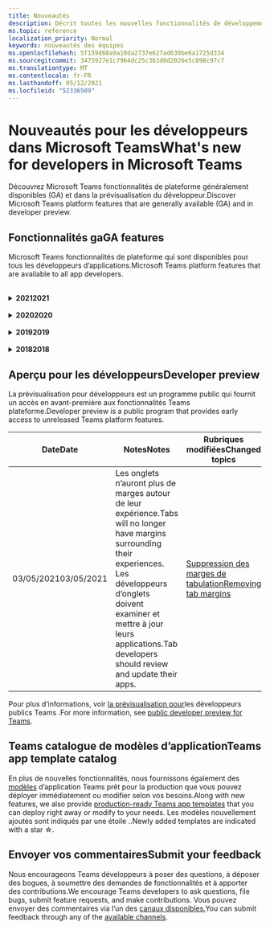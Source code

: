```yaml
---
title: Nouveautés
description: Décrit toutes les nouvelles fonctionnalités de développement dans Microsoft Teams
ms.topic: reference
localization_priority: Normal
keywords: nouveautés des équipes
ms.openlocfilehash: 5f159d68a9a10da2737e627ad630be6a1725d334
ms.sourcegitcommit: 3475927e1c7964dc25c363d0d2026e5c898c97c7
ms.translationtype: MT
ms.contentlocale: fr-FR
ms.lasthandoff: 05/12/2021
ms.locfileid: "52336509"
---
```

# <a name="whats-new-for-developers-in-microsoft-teams"></a><span data-ttu-id="aa05b-104">Nouveautés pour les développeurs dans Microsoft Teams</span><span class="sxs-lookup"><span data-stu-id="aa05b-104">What's new for developers in Microsoft Teams</span></span>

<span data-ttu-id="aa05b-105">Découvrez Microsoft Teams fonctionnalités de plateforme généralement disponibles (GA) et dans la prévisualisation du développeur.</span><span class="sxs-lookup"><span data-stu-id="aa05b-105">Discover Microsoft Teams platform features that are generally available (GA) and in developer preview.</span></span>

## <a name="ga-features"></a><span data-ttu-id="aa05b-106">Fonctionnalités ga</span><span class="sxs-lookup"><span data-stu-id="aa05b-106">GA features</span></span>

<span data-ttu-id="aa05b-107">Microsoft Teams fonctionnalités de plateforme qui sont disponibles pour tous les développeurs d’applications.</span><span class="sxs-lookup"><span data-stu-id="aa05b-107">Microsoft Teams platform features that are available to all app developers.</span></span>

<br>

<details>

<summary><span data-ttu-id="aa05b-108"><b>2021</b></span><span class="sxs-lookup"><span data-stu-id="aa05b-108"><b>2021</b></span></span></summary>

| <span data-ttu-id="aa05b-109">**Date**</span><span class="sxs-lookup"><span data-stu-id="aa05b-109">**Date**</span></span> | <span data-ttu-id="aa05b-110">**Notes**</span><span class="sxs-lookup"><span data-stu-id="aa05b-110">**Notes**</span></span> | <span data-ttu-id="aa05b-111">**Rubriques modifiées**</span><span class="sxs-lookup"><span data-stu-id="aa05b-111">**Changed topics**</span></span> |
| -------- | --------- | ------------------ |
|<span data-ttu-id="aa05b-112">05/10/2021</span><span class="sxs-lookup"><span data-stu-id="aa05b-112">05/10/2021</span></span>| <span data-ttu-id="aa05b-113">La version 1.10 du manifeste est publiée.</span><span class="sxs-lookup"><span data-stu-id="aa05b-113">Manifest v1.10 is released.</span></span>|[<span data-ttu-id="aa05b-114">Schéma du manifeste</span><span class="sxs-lookup"><span data-stu-id="aa05b-114">Manifest schema</span></span>](resources/schema/manifest-schema.md) |
|<span data-ttu-id="aa05b-115">05/10/2021</span><span class="sxs-lookup"><span data-stu-id="aa05b-115">05/10/2021</span></span>| <span data-ttu-id="aa05b-116">Fonctionnalité de personnalisation d’application.</span><span class="sxs-lookup"><span data-stu-id="aa05b-116">App customization feature.</span></span>| [<span data-ttu-id="aa05b-117">Conception de votre application Microsoft Teams web</span><span class="sxs-lookup"><span data-stu-id="aa05b-117">Designing your Microsoft Teams app</span></span>](~/concepts/design/design-teams-app-overview.md#app-customization) |
|<span data-ttu-id="aa05b-118">05/07/2021</span><span class="sxs-lookup"><span data-stu-id="aa05b-118">05/07/2021</span></span>| <span data-ttu-id="aa05b-119">Liens profonds pour les appels audio et vidéo dans la conversation.</span><span class="sxs-lookup"><span data-stu-id="aa05b-119">Deep links for audio and video calls in chat.</span></span> |[<span data-ttu-id="aa05b-120">Liens profonds</span><span class="sxs-lookup"><span data-stu-id="aa05b-120">Deep links</span></span>](concepts/build-and-test/deep-links.md#deep-linking-to-an-audio-or-audio-video-call) |
|<span data-ttu-id="aa05b-121">04/30/2021</span><span class="sxs-lookup"><span data-stu-id="aa05b-121">04/30/2021</span></span>|<span data-ttu-id="aa05b-122">De nouveaux conseils sur la publication d’applications dans Teams store.</span><span class="sxs-lookup"><span data-stu-id="aa05b-122">New guidance on how to publish apps to the Teams store.</span></span>|<span data-ttu-id="aa05b-123">[Publier votre application dans le Teams, Teams](concepts/deploy-and-publish/appsource/publish.md) [de validation du Store](concepts/deploy-and-publish/appsource/prepare/teams-store-validation-guidelines.md)</span><span class="sxs-lookup"><span data-stu-id="aa05b-123">[Publish your app to the Teams store](concepts/deploy-and-publish/appsource/publish.md), [Teams store validation guidelines](concepts/deploy-and-publish/appsource/prepare/teams-store-validation-guidelines.md)</span></span> |
|<span data-ttu-id="aa05b-124">04/29/2021</span><span class="sxs-lookup"><span data-stu-id="aa05b-124">04/29/2021</span></span> | <span data-ttu-id="aa05b-125">Nouveauté : actions universelles pour les cartes adaptatives.</span><span class="sxs-lookup"><span data-stu-id="aa05b-125">New: Universal Actions for Adaptive Cards.</span></span> | [<span data-ttu-id="aa05b-126">Actions universelles pour les cartes adaptatives</span><span class="sxs-lookup"><span data-stu-id="aa05b-126">Universal Actions for Adaptive Cards</span></span>](task-modules-and-cards/cards/universal-actions-for-adaptive-cards/overview.md) |
|<span data-ttu-id="aa05b-127">03/18/2021</span><span class="sxs-lookup"><span data-stu-id="aa05b-127">03/18/2021</span></span>|<span data-ttu-id="aa05b-128">Remarque : mettez à jour la version 4.10 ou supérieure du SDK Bot Framework, car nous avons commencé avec le processus de dérision pour `TeamsInfo.getMembers` et `TeamsInfo.GetMembersAsync` .</span><span class="sxs-lookup"><span data-stu-id="aa05b-128">Notice: Update to version 4.10 or above of the Bot Framework SDK, as we've started with the deprecation process for `TeamsInfo.getMembers` and `TeamsInfo.GetMembersAsync`.</span></span> | [<span data-ttu-id="aa05b-129">Modifications de l’API du bot pour les membres de l’équipe/de la conversation</span><span class="sxs-lookup"><span data-stu-id="aa05b-129">Bot API Changes for Team/Chat Members</span></span>](resources/team-chat-member-api-changes.md) |
|<span data-ttu-id="aa05b-130">03/05/2021</span><span class="sxs-lookup"><span data-stu-id="aa05b-130">03/05/2021</span></span>|<span data-ttu-id="aa05b-131">Remarque : les onglets n’auront plus de marges autour de leur expérience.</span><span class="sxs-lookup"><span data-stu-id="aa05b-131">Notice: Tabs will no longer have margins surrounding their experiences.</span></span> <span data-ttu-id="aa05b-132">Les développeurs d’onglets doivent examiner et mettre à jour leurs applications.</span><span class="sxs-lookup"><span data-stu-id="aa05b-132">Tab developers should review and update their apps.</span></span> | [<span data-ttu-id="aa05b-133">Suppression des marges de tabulation</span><span class="sxs-lookup"><span data-stu-id="aa05b-133">Removing tab margins</span></span>](resources/removing-tab-margins.md) |
|<span data-ttu-id="aa05b-134">03/05/2021</span><span class="sxs-lookup"><span data-stu-id="aa05b-134">03/05/2021</span></span>|<span data-ttu-id="aa05b-135">L’étendue d’installation par défaut et la fonctionnalité de groupe sont en prévisualisation pour les développeurs.</span><span class="sxs-lookup"><span data-stu-id="aa05b-135">Default install scope and group capability is in developer preview.</span></span>| [<span data-ttu-id="aa05b-136">Étendue d’installation et fonctionnalité de groupe par défaut</span><span class="sxs-lookup"><span data-stu-id="aa05b-136">Default install scope and group capability</span></span>](concepts/deploy-and-publish/add-default-install-scope.md) |
|<span data-ttu-id="aa05b-137">03/05/2021</span><span class="sxs-lookup"><span data-stu-id="aa05b-137">03/05/2021</span></span>|<span data-ttu-id="aa05b-138">Réordesser les onglets des applications personnelles</span><span class="sxs-lookup"><span data-stu-id="aa05b-138">Reorder personal app tabs</span></span>|[<span data-ttu-id="aa05b-139">Réordesser l’onglet de conversation dans les applications personnelles</span><span class="sxs-lookup"><span data-stu-id="aa05b-139">Reorder the chat tab in personal apps</span></span>](tabs/how-to/create-tab-pages/content-page.md#reorder-static-personal-tabs)|
|<span data-ttu-id="aa05b-140">03/04/2021</span><span class="sxs-lookup"><span data-stu-id="aa05b-140">03/04/2021</span></span>|<span data-ttu-id="aa05b-141">Masquage d’informations dans les cartes adaptatives.</span><span class="sxs-lookup"><span data-stu-id="aa05b-141">Information masking in Adaptive cards.</span></span>| [<span data-ttu-id="aa05b-142">Masquage d’informations dans les cartes adaptatives</span><span class="sxs-lookup"><span data-stu-id="aa05b-142">Information masking in Adaptive cards</span></span>](task-modules-and-cards/cards/cards-format.md#information-masking-in-adaptive-cards) |
|<span data-ttu-id="aa05b-143">02/19/2021</span><span class="sxs-lookup"><span data-stu-id="aa05b-143">02/19/2021</span></span>|<span data-ttu-id="aa05b-144">Ajout de fonctionnalités d’emplacement.</span><span class="sxs-lookup"><span data-stu-id="aa05b-144">Added location capabilities.</span></span> <br/> <span data-ttu-id="aa05b-145">Les informations sur les fonctionnalités d’emplacement sont ajoutées dans la vue d’ensemble des fonctionnalités d’appareil, les autorisations natives des appareils, l’intégration des fonctionnalités multimédias et des fichiers de fonctionnalités de scanneur de QR ou de code-barres.</span><span class="sxs-lookup"><span data-stu-id="aa05b-145">Location capabilities information is added in the device capabilities overview, native device permissions, integrate media capabilities and QR or barcode scanner capability files.</span></span>|<span data-ttu-id="aa05b-146">[Vue](concepts/device-capabilities/device-capabilities-overview.md)d’ensemble, demander des autorisations d’appareil, intégrer des [fonctionnalités multimédias,](concepts/device-capabilities/mobile-camera-image-permissions.md)intégrer des fonctionnalités de QR ou de scanneur de [code-barres,](concepts/device-capabilities/qr-barcode-scanner-capability.md)intégrer des [fonctionnalités](concepts/device-capabilities/native-device-permissions.md) [d’emplacement](concepts/device-capabilities/location-capability.md)</span><span class="sxs-lookup"><span data-stu-id="aa05b-146">[Overview](concepts/device-capabilities/device-capabilities-overview.md), [Request device permissions](concepts/device-capabilities/native-device-permissions.md), [Integrate media capabilities](concepts/device-capabilities/mobile-camera-image-permissions.md), [Integrate QR or barcode scanner capability](concepts/device-capabilities/qr-barcode-scanner-capability.md), [Integrate location capabilities](concepts/device-capabilities/location-capability.md)</span></span> |
|<span data-ttu-id="aa05b-147">02/18/2021</span><span class="sxs-lookup"><span data-stu-id="aa05b-147">02/18/2021</span></span>|<span data-ttu-id="aa05b-148">Ajout de la fonctionnalité de QR ou de scanneur de code-barres.</span><span class="sxs-lookup"><span data-stu-id="aa05b-148">Added QR or barcode scanner capability.</span></span> <br/> <span data-ttu-id="aa05b-149">Les informations de QR ou de scanneur de code-barres sont ajoutées dans la vue d’ensemble des fonctionnalités de l’appareil, les autorisations natives de l’appareil et l’intégration des fichiers de fonctionnalités multimédias.</span><span class="sxs-lookup"><span data-stu-id="aa05b-149">QR or barcode scanner  capability information is added in the device capabilities overview, native device permissions and integrate media capabilities files.</span></span>|<span data-ttu-id="aa05b-150">[Vue d’ensemble,](concepts/device-capabilities/device-capabilities-overview.md) [demander des autorisations d’appareil,](concepts/device-capabilities/native-device-permissions.md) [intégrer des fonctionnalités multimédias,](concepts/device-capabilities/mobile-camera-image-permissions.md)intégrer la QR ou la fonctionnalité de scanneur de [code-barres](concepts/device-capabilities/qr-barcode-scanner-capability.md)</span><span class="sxs-lookup"><span data-stu-id="aa05b-150">[Overview](concepts/device-capabilities/device-capabilities-overview.md), [Request device permissions](concepts/device-capabilities/native-device-permissions.md), [Integrate media capabilities](concepts/device-capabilities/mobile-camera-image-permissions.md), [Integrate QR or barcode scanner capability](concepts/device-capabilities/qr-barcode-scanner-capability.md)</span></span> |
|<span data-ttu-id="aa05b-151">02/09/2021</span><span class="sxs-lookup"><span data-stu-id="aa05b-151">02/09/2021</span></span>|<span data-ttu-id="aa05b-152">Ajout de la vue d’ensemble des fonctionnalités de l’appareil.</span><span class="sxs-lookup"><span data-stu-id="aa05b-152">Added device capabilities overview.</span></span> <br/> <span data-ttu-id="aa05b-153">Les informations sur les fonctionnalités du microphone sont ajoutées dans les autorisations natives de l’appareil et intègrent des fichiers de fonctionnalités multimédias.</span><span class="sxs-lookup"><span data-stu-id="aa05b-153">Microphone capability information is added in the native device permissions and integrate media capabilities files.</span></span>|<span data-ttu-id="aa05b-154">[Vue d’ensemble,](concepts/device-capabilities/device-capabilities-overview.md) [demander des autorisations d’appareil,](concepts/device-capabilities/native-device-permissions.md) [intégrer des fonctionnalités multimédias](concepts/device-capabilities/mobile-camera-image-permissions.md)</span><span class="sxs-lookup"><span data-stu-id="aa05b-154">[Overview](concepts/device-capabilities/device-capabilities-overview.md), [Request device permissions](concepts/device-capabilities/native-device-permissions.md), [Integrate media capabilities](concepts/device-capabilities/mobile-camera-image-permissions.md)</span></span>|

<br>

</details>

<br>

<details>
  
<summary><span data-ttu-id="aa05b-155"><b>2020</b></span><span class="sxs-lookup"><span data-stu-id="aa05b-155"><b>2020</b></span></span></summary>

| <span data-ttu-id="aa05b-156">**Date**</span><span class="sxs-lookup"><span data-stu-id="aa05b-156">**Date**</span></span> | <span data-ttu-id="aa05b-157">**Notes**</span><span class="sxs-lookup"><span data-stu-id="aa05b-157">**Notes**</span></span> | <span data-ttu-id="aa05b-158">**Rubriques modifiées**</span><span class="sxs-lookup"><span data-stu-id="aa05b-158">**Changed topics**</span></span> |
| -------- | --------- | ------------------ |
|<span data-ttu-id="aa05b-159">11/30/2020</span><span class="sxs-lookup"><span data-stu-id="aa05b-159">11/30/2020</span></span>|<span data-ttu-id="aa05b-160">Intégration de la plateforme d’identité Teams Shared Computer Toolkit et Visual Studio Code pour les onglets</span><span class="sxs-lookup"><span data-stu-id="aa05b-160">Identity platform integration with Teams Toolkit and Visual Studio Code for tabs</span></span>|[<span data-ttu-id="aa05b-161">Authentification unique avec authentification Teams Shared Computer Toolkit et Visual Studio Code pour les onglets</span><span class="sxs-lookup"><span data-stu-id="aa05b-161">Single sign-on authentication with Teams Toolkit and Visual Studio Code for tabs</span></span>](toolkit/visual-studio-code-tab-sso.md)|
|<span data-ttu-id="aa05b-162">11/16/2020</span><span class="sxs-lookup"><span data-stu-id="aa05b-162">11/16/2020</span></span>|<span data-ttu-id="aa05b-163">Teams manifeste d’application mis à jour vers la version 1.8</span><span class="sxs-lookup"><span data-stu-id="aa05b-163">Teams app manifest updated to version 1.8</span></span>|[<span data-ttu-id="aa05b-164">Référence : schéma de manifeste pour Microsoft Teams</span><span class="sxs-lookup"><span data-stu-id="aa05b-164">Reference: Manifest schema for Microsoft Teams</span></span>](resources/schema/manifest-schema.md)|
|<span data-ttu-id="aa05b-165">11/10/2020</span><span class="sxs-lookup"><span data-stu-id="aa05b-165">11/10/2020</span></span>|<span data-ttu-id="aa05b-166">Teams recommandations en matière de conception de bot</span><span class="sxs-lookup"><span data-stu-id="aa05b-166">Teams bot design guidelines</span></span>|[<span data-ttu-id="aa05b-167">Recommandations en matière de conception de bot</span><span class="sxs-lookup"><span data-stu-id="aa05b-167">Bot design guidelines</span></span>](bots/design/bots.md)|
|<span data-ttu-id="aa05b-168">09/30/2020</span><span class="sxs-lookup"><span data-stu-id="aa05b-168">09/30/2020</span></span>|<span data-ttu-id="aa05b-169">L’envoi et la réception de fichiers à des bots sur des appareils mobiles sont désormais pris en charge.</span><span class="sxs-lookup"><span data-stu-id="aa05b-169">Sending and receiving files to bots on mobile devices is now supported.</span></span>|[<span data-ttu-id="aa05b-170">Envoyer et recevoir des fichiers via votre bot</span><span class="sxs-lookup"><span data-stu-id="aa05b-170">Send and receive files through your bot</span></span>](resources/bot-v3/bots-files.md)|
|<span data-ttu-id="aa05b-171">09/22/2020</span><span class="sxs-lookup"><span data-stu-id="aa05b-171">09/22/2020</span></span>|<span data-ttu-id="aa05b-172">Nouvelles informations sur la mise en place Teams développement.</span><span class="sxs-lookup"><span data-stu-id="aa05b-172">New information for getting started with Teams development.</span></span>|[<span data-ttu-id="aa05b-173">Créer votre première vue d’Teams application</span><span class="sxs-lookup"><span data-stu-id="aa05b-173">Build your first Teams app overview</span></span>](build-your-first-app/build-first-app-overview.md)|
|<span data-ttu-id="aa05b-174">09/18/2020</span><span class="sxs-lookup"><span data-stu-id="aa05b-174">09/18/2020</span></span>|<span data-ttu-id="aa05b-175">Prise en charge des applications Teams réunion (version préliminaire).</span><span class="sxs-lookup"><span data-stu-id="aa05b-175">Support for in-meeting Teams apps (Release Preview).</span></span>|<span data-ttu-id="aa05b-176">[Créer des applications pour Teams réunions et](apps-in-teams-meetings/create-apps-for-teams-meetings.md) des applications dans Teams [réunions](apps-in-teams-meetings/teams-apps-in-meetings.md)</span><span class="sxs-lookup"><span data-stu-id="aa05b-176">[Create apps for Teams meetings](apps-in-teams-meetings/create-apps-for-teams-meetings.md) and [Apps in Teams meetings](apps-in-teams-meetings/teams-apps-in-meetings.md)</span></span>|
|<span data-ttu-id="aa05b-177">08/19/2020</span><span class="sxs-lookup"><span data-stu-id="aa05b-177">08/19/2020</span></span>|<span data-ttu-id="aa05b-178">Importez Teams messages avec Microsoft Graph.</span><span class="sxs-lookup"><span data-stu-id="aa05b-178">Import Teams messages with Microsoft Graph.</span></span>|[<span data-ttu-id="aa05b-179">Importer des messages de plateforme tierces pour les équipes à l’aide de Microsoft Graph</span><span class="sxs-lookup"><span data-stu-id="aa05b-179">Import third-party platform messages to Teams using Microsoft Graph</span></span>](graph-api/import-messages/import-external-messages-to-teams.md)
| <span data-ttu-id="aa05b-180">08/12/2020</span><span class="sxs-lookup"><span data-stu-id="aa05b-180">08/12/2020</span></span> |<span data-ttu-id="aa05b-181">Prise en charge des cartes adaptatives dans le webhook entrant déplacé vers ga.</span><span class="sxs-lookup"><span data-stu-id="aa05b-181">Adaptive Cards support in incoming webhook moved to GA.</span></span>|[<span data-ttu-id="aa05b-182">Envoyer des cartes adaptatives à l'aide d'un webhook entrant</span><span class="sxs-lookup"><span data-stu-id="aa05b-182">Send adaptive cards using an incoming webhook</span></span>](~/webhooks-and-connectors/how-to/connectors-using.md#send-adaptive-cards-using-an-incoming-webhook) |
|<span data-ttu-id="aa05b-183">08/10/2020</span><span class="sxs-lookup"><span data-stu-id="aa05b-183">08/10/2020</span></span>|<span data-ttu-id="aa05b-184">Commencer à créer Teams applications avec le Visual Studio Shared Computer Toolkit.</span><span class="sxs-lookup"><span data-stu-id="aa05b-184">Get started building Teams apps with the Visual Studio Toolkit.</span></span>|[<span data-ttu-id="aa05b-185">Créer des applications avec les Microsoft Teams Shared Computer Toolkit et Visual Studio Code</span><span class="sxs-lookup"><span data-stu-id="aa05b-185">Build apps with the Microsoft Teams Toolkit and Visual Studio Code</span></span>](toolkit/visual-studio-overview.md) |
|<span data-ttu-id="aa05b-186">08/06/2020</span><span class="sxs-lookup"><span data-stu-id="aa05b-186">08/06/2020</span></span>|<span data-ttu-id="aa05b-187">Prise en charge de l’authentification sso tabs.</span><span class="sxs-lookup"><span data-stu-id="aa05b-187">Support for Tabs SSO authentication.</span></span>|[<span data-ttu-id="aa05b-188">Développer un onglet DSO Microsoft Teams SSO</span><span class="sxs-lookup"><span data-stu-id="aa05b-188">Develop an SSO Microsoft Teams Tab</span></span>](tabs/how-to/authentication/auth-aad-sso.md#develop-an-sso-microsoft-teams-tab) |
|<span data-ttu-id="aa05b-189">07/27/2020</span><span class="sxs-lookup"><span data-stu-id="aa05b-189">07/27/2020</span></span> | <span data-ttu-id="aa05b-190">Graph des bots et des messages proactifs (prévisualisation publique).</span><span class="sxs-lookup"><span data-stu-id="aa05b-190">Graph proactive bots and messages (Public Preview).</span></span>|[<span data-ttu-id="aa05b-191">Activer l’installation proactive d’un bot et la messagerie proactive dans Teams avec Microsoft Graph</span><span class="sxs-lookup"><span data-stu-id="aa05b-191">Enable proactive bot installation and proactive messaging in Teams with Microsoft Graph</span></span>](graph-api/proactive-bots-and-messages/graph-proactive-bots-and-messages.md)|
| <span data-ttu-id="aa05b-192">07/22/2020</span><span class="sxs-lookup"><span data-stu-id="aa05b-192">07/22/2020</span></span> |<span data-ttu-id="aa05b-193">Mises à jour des fonctionnalités des appareils mobiles.</span><span class="sxs-lookup"><span data-stu-id="aa05b-193">Mobile device capability updates.</span></span>|[<span data-ttu-id="aa05b-194">Demander des autorisations d’appareil pour Microsoft Teams onglet</span><span class="sxs-lookup"><span data-stu-id="aa05b-194">Request device permissions for your Microsoft Teams tab</span></span>](concepts/device-capabilities/native-device-permissions.md) |
|<span data-ttu-id="aa05b-195">07/20/2020</span><span class="sxs-lookup"><span data-stu-id="aa05b-195">07/20/2020</span></span>|<span data-ttu-id="aa05b-196">Teams Outil de validation d’application pour les soumissions AppSource.</span><span class="sxs-lookup"><span data-stu-id="aa05b-196">Teams App Validation Tool for AppSource submissions.</span></span>|[<span data-ttu-id="aa05b-197">Teams Outil de validation d’application</span><span class="sxs-lookup"><span data-stu-id="aa05b-197">Teams App Validation Tool</span></span>](concepts/deploy-and-publish/appsource/prepare/submission-checklist.md)
|<span data-ttu-id="aa05b-198">07/15/2020</span><span class="sxs-lookup"><span data-stu-id="aa05b-198">07/15/2020</span></span>|<span data-ttu-id="aa05b-199">Créez un assistant virtuel pour Teams.</span><span class="sxs-lookup"><span data-stu-id="aa05b-199">Create a virtual assistant for Teams.</span></span>|[<span data-ttu-id="aa05b-200">Assistant virtuel pour Microsoft Teams</span><span class="sxs-lookup"><span data-stu-id="aa05b-200">Virtual Assistant for Microsoft Teams</span></span>](samples/virtual-assistant.md)|
|<span data-ttu-id="aa05b-201">07/14/2020</span><span class="sxs-lookup"><span data-stu-id="aa05b-201">07/14/2020</span></span>|<span data-ttu-id="aa05b-202">Surfacing a native loading indicator documentation.</span><span class="sxs-lookup"><span data-stu-id="aa05b-202">Surfacing a native loading indicator documentation.</span></span>|[<span data-ttu-id="aa05b-203">Affichage d’un indicateur de chargement natif</span><span class="sxs-lookup"><span data-stu-id="aa05b-203">Showing a native loading indicator</span></span>](tabs/how-to/create-tab-pages/content-page.md#show-a-native-loading-indicator)
|<span data-ttu-id="aa05b-204">07/01/2020</span><span class="sxs-lookup"><span data-stu-id="aa05b-204">07/01/2020</span></span>|<span data-ttu-id="aa05b-205">Commencer à créer Teams applications avec le Visual Studio Code Shared Computer Toolkit.</span><span class="sxs-lookup"><span data-stu-id="aa05b-205">Get started building Teams apps with the Visual Studio Code Toolkit.</span></span>|[<span data-ttu-id="aa05b-206">Créer des applications avec les Microsoft Teams Shared Computer Toolkit et Visual Studio Code</span><span class="sxs-lookup"><span data-stu-id="aa05b-206">Build apps with the Microsoft Teams Toolkit and Visual Studio Code</span></span>](toolkit/visual-studio-code-overview.md) |
|<span data-ttu-id="aa05b-207">07/01/2020</span><span class="sxs-lookup"><span data-stu-id="aa05b-207">07/01/2020</span></span>|<span data-ttu-id="aa05b-208">Sign-on unique for tabs GA for Teams web and desktop clients.</span><span class="sxs-lookup"><span data-stu-id="aa05b-208">Single sign-on for tabs GA for Teams web and desktop clients.</span></span>|[<span data-ttu-id="aa05b-209">Single Sign-On (SSO)</span><span class="sxs-lookup"><span data-stu-id="aa05b-209">Single Sign-On (SSO)</span></span>](tabs/how-to/authentication/auth-aad-sso.md)|
|<span data-ttu-id="aa05b-210">06/05/2020</span><span class="sxs-lookup"><span data-stu-id="aa05b-210">06/05/2020</span></span>| <span data-ttu-id="aa05b-211">Schéma de manifeste mis à jour vers la version 1.7.</span><span class="sxs-lookup"><span data-stu-id="aa05b-211">Manifest Schema updated to version 1.7.</span></span>| [<span data-ttu-id="aa05b-212">Référence : schéma de manifeste pour Microsoft Teams</span><span class="sxs-lookup"><span data-stu-id="aa05b-212">Reference: Manifest schema for Microsoft Teams</span></span>](resources/schema/manifest-schema.md)|
|<span data-ttu-id="aa05b-213">05/18/2020</span><span class="sxs-lookup"><span data-stu-id="aa05b-213">05/18/2020</span></span>|<span data-ttu-id="aa05b-214">Intégrez Power Virtual Agents avec Teams.</span><span class="sxs-lookup"><span data-stu-id="aa05b-214">Integrate Power Virtual Agents with Teams.</span></span>|[<span data-ttu-id="aa05b-215">Intégrer un chatbot Power Virtual Agents avec Microsoft Teams</span><span class="sxs-lookup"><span data-stu-id="aa05b-215">Integrate a Power Virtual Agents chatbot with Microsoft Teams</span></span>](bots/how-to/add-power-virtual-agents-bot-to-teams.md)|
|<span data-ttu-id="aa05b-216">04/01/2020</span><span class="sxs-lookup"><span data-stu-id="aa05b-216">04/01/2020</span></span>|<span data-ttu-id="aa05b-217">Intégrez des systèmes WFM à Shifts Connector pour Teams.</span><span class="sxs-lookup"><span data-stu-id="aa05b-217">Integrate WFM systems with Shifts Connector for Teams.</span></span>|[<span data-ttu-id="aa05b-218">Microsoft Teams Déplace les connecteurs WFM</span><span class="sxs-lookup"><span data-stu-id="aa05b-218">Microsoft Teams Shifts WFM connectors</span></span>](samples/shifts-wfm-connectors.md)
| <span data-ttu-id="aa05b-219">03/24/2020</span><span class="sxs-lookup"><span data-stu-id="aa05b-219">03/24/2020</span></span> | <span data-ttu-id="aa05b-220">Prise en charge supplémentaire pour la récupération d’un seul membre d’une conversation et prise en charge supplémentaire pour la récupération des membres pagagés.</span><span class="sxs-lookup"><span data-stu-id="aa05b-220">Added support for retrieving a single member of a conversation, and additional support for retrieving paged members.</span></span> | [<span data-ttu-id="aa05b-221">Obtenir un contexte Teams pour votre bot</span><span class="sxs-lookup"><span data-stu-id="aa05b-221">Get Teams context for your bot</span></span>](~/bots/how-to/get-teams-context.md) |

<br>

</details>

<br>

<details>
  
<summary><span data-ttu-id="aa05b-222"><b>2019</b></span><span class="sxs-lookup"><span data-stu-id="aa05b-222"><b>2019</b></span></span></summary>

| <span data-ttu-id="aa05b-223">**Date**</span><span class="sxs-lookup"><span data-stu-id="aa05b-223">**Date**</span></span> | <span data-ttu-id="aa05b-224">**Notes**</span><span class="sxs-lookup"><span data-stu-id="aa05b-224">**Notes**</span></span> | <span data-ttu-id="aa05b-225">**Rubriques modifiées**</span><span class="sxs-lookup"><span data-stu-id="aa05b-225">**Changed topics**</span></span> |
| -------- | --------- | ------------------ |
| <span data-ttu-id="aa05b-226">12/26/2019</span><span class="sxs-lookup"><span data-stu-id="aa05b-226">12/26/2019</span></span> | <span data-ttu-id="aa05b-227">Le `replyToId` paramètre dans les charges utiles envoyées à un bot n’est plus chiffré, ce qui vous permet d’utiliser cette valeur pour créer des liens profonds vers ces messages.</span><span class="sxs-lookup"><span data-stu-id="aa05b-227">The `replyToId` parameter in payloads sent to a bot is no longer encrypted, allowing you to use this value to construct deeplinks to these messages.</span></span> <span data-ttu-id="aa05b-228">Les charges utiles de message incluent les valeurs chiffrées dans le paramètre.</span><span class="sxs-lookup"><span data-stu-id="aa05b-228">Message payloads include the encrypted values in the parameter.</span></span> <span data-ttu-id="aa05b-229">`legacy.replyToId`.</span><span class="sxs-lookup"><span data-stu-id="aa05b-229">`legacy.replyToId`.</span></span>  |
| <span data-ttu-id="aa05b-230">11/05/2019</span><span class="sxs-lookup"><span data-stu-id="aa05b-230">11/05/2019</span></span> | <span data-ttu-id="aa05b-231">Sign-on unique using the Teams JavaScript SDK.</span><span class="sxs-lookup"><span data-stu-id="aa05b-231">Single sign-on using the Teams JavaScript SDK.</span></span> | [<span data-ttu-id="aa05b-232">Authentification unique</span><span class="sxs-lookup"><span data-stu-id="aa05b-232">Single sign-on</span></span>](tabs/how-to/authentication/auth-aad-sso.md) |
| <span data-ttu-id="aa05b-233">10/31/2019</span><span class="sxs-lookup"><span data-stu-id="aa05b-233">10/31/2019</span></span> | <span data-ttu-id="aa05b-234">Mise à jour de la documentation sur les bots de conversation et les extensions de messagerie pour refléter le SDK Bot Framework 4.6.</span><span class="sxs-lookup"><span data-stu-id="aa05b-234">Conversational bots and messaging extension documentation updated to reflect the 4.6 Bot Framework SDK.</span></span> <span data-ttu-id="aa05b-235">La documentation relative au SDK v3 est disponible dans la section Ressources.</span><span class="sxs-lookup"><span data-stu-id="aa05b-235">Documentation for the v3 SDK is available in the Resources section.</span></span> | <span data-ttu-id="aa05b-236">Documentation complète sur les bots et les extensions de messagerie.</span><span class="sxs-lookup"><span data-stu-id="aa05b-236">All bot and messaging extension documentation.</span></span> |
| <span data-ttu-id="aa05b-237">10/31/2019</span><span class="sxs-lookup"><span data-stu-id="aa05b-237">10/31/2019</span></span> | <span data-ttu-id="aa05b-238">Nouvelle structure de la documentation et refactoriser les articles principaux.</span><span class="sxs-lookup"><span data-stu-id="aa05b-238">New documentation structure, and major article refactoring.</span></span> <span data-ttu-id="aa05b-239">Signalez les liens morts ou les 404 en créant un GitHub.</span><span class="sxs-lookup"><span data-stu-id="aa05b-239">Please report any dead links or 404's by creating a GitHub Issue.</span></span> | <span data-ttu-id="aa05b-240">Tous!</span><span class="sxs-lookup"><span data-stu-id="aa05b-240">All of them!</span></span> |
| <span data-ttu-id="aa05b-241">09/13/2019</span><span class="sxs-lookup"><span data-stu-id="aa05b-241">09/13/2019</span></span> | <span data-ttu-id="aa05b-242">Le bot de demande est installé à partir de l’extension de messagerie basée sur l’action.</span><span class="sxs-lookup"><span data-stu-id="aa05b-242">Request bot is installed from action-based messaging extension.</span></span> | [<span data-ttu-id="aa05b-243">Lancer des actions avec des extensions de messagerie</span><span class="sxs-lookup"><span data-stu-id="aa05b-243">Initiate actions with messaging extensions</span></span>](resources/messaging-extension-v3/create-extensions.md#request-to-install-your-conversational-bot)
| <span data-ttu-id="aa05b-244">08/28/2019</span><span class="sxs-lookup"><span data-stu-id="aa05b-244">08/28/2019</span></span> | <span data-ttu-id="aa05b-245">Prise en charge des canaux privés dans les onglets et les connecteurs.</span><span class="sxs-lookup"><span data-stu-id="aa05b-245">Support for private channels in tabs and Connectors.</span></span> | [<span data-ttu-id="aa05b-246">Obtenir un contexte Teams pour votre onglet</span><span class="sxs-lookup"><span data-stu-id="aa05b-246">Get context for your tab</span></span>](tabs/how-to/access-teams-context.md#retrieving-context-in-private-channels) |
| <span data-ttu-id="aa05b-247">06/20/2019</span><span class="sxs-lookup"><span data-stu-id="aa05b-247">06/20/2019</span></span> | <span data-ttu-id="aa05b-248">Partagez un site web externe, à partir d’un site web externe, dans un canal Teams externe.</span><span class="sxs-lookup"><span data-stu-id="aa05b-248">Share an external website, from an external website, into a Teams channel.</span></span> | [<span data-ttu-id="aa05b-249">Partager avec Teams</span><span class="sxs-lookup"><span data-stu-id="aa05b-249">Share to Teams</span></span>](~/share-to-teams.md) |
| <span data-ttu-id="aa05b-250">05/25/2019</span><span class="sxs-lookup"><span data-stu-id="aa05b-250">05/25/2019</span></span> | <span data-ttu-id="aa05b-251">Répondez avec un message de bot à partir du module de tâche.</span><span class="sxs-lookup"><span data-stu-id="aa05b-251">Respond with bot message from task module.</span></span> | [<span data-ttu-id="aa05b-252">Répondre avec un message bot à partir du module de tâche</span><span class="sxs-lookup"><span data-stu-id="aa05b-252">Respond with bot message from task module</span></span>](resources/messaging-extension-v3/create-extensions.md#respond-with-an-adaptive-card-message-sent-from-a-bot) |
| <span data-ttu-id="aa05b-253">05/25/2019</span><span class="sxs-lookup"><span data-stu-id="aa05b-253">05/25/2019</span></span> | <span data-ttu-id="aa05b-254">Bots dans les conversations de groupe.</span><span class="sxs-lookup"><span data-stu-id="aa05b-254">Bots in group chats.</span></span> | [<span data-ttu-id="aa05b-255">Interagir avec un bot dans une conversation de groupe ou un canal</span><span class="sxs-lookup"><span data-stu-id="aa05b-255">Interact with a bot in group chat or channel</span></span>](~/concepts/bots/bot-conversations/bots-conv-channel.md) |
| <span data-ttu-id="aa05b-256">05/20/2019</span><span class="sxs-lookup"><span data-stu-id="aa05b-256">05/20/2019</span></span> | <span data-ttu-id="aa05b-257">Localisation du manifeste de l’application.</span><span class="sxs-lookup"><span data-stu-id="aa05b-257">App manifest localization.</span></span> | [<span data-ttu-id="aa05b-258">Localisation d’application</span><span class="sxs-lookup"><span data-stu-id="aa05b-258">App localization</span></span>](~/publishing/apps-localization.md) |
| <span data-ttu-id="aa05b-259">05/20/2019</span><span class="sxs-lookup"><span data-stu-id="aa05b-259">05/20/2019</span></span> | <span data-ttu-id="aa05b-260">Actions de message.</span><span class="sxs-lookup"><span data-stu-id="aa05b-260">Message actions.</span></span> | [<span data-ttu-id="aa05b-261">Message Actions</span><span class="sxs-lookup"><span data-stu-id="aa05b-261">Message Actions</span></span>](resources/messaging-extension-v3/create-extensions.md#action-type-message-extensions) |
| <span data-ttu-id="aa05b-262">05/20/2019</span><span class="sxs-lookup"><span data-stu-id="aa05b-262">05/20/2019</span></span> | <span data-ttu-id="aa05b-263">Déploiement de lien (aperçus d’URL personnalisées).</span><span class="sxs-lookup"><span data-stu-id="aa05b-263">Link unfurling (custom URL previews).</span></span> | [<span data-ttu-id="aa05b-264">Déploiement de lien</span><span class="sxs-lookup"><span data-stu-id="aa05b-264">Link unfurling</span></span>](messaging-extensions/how-to/link-unfurling.md)|
| <span data-ttu-id="aa05b-265">05/06/2019</span><span class="sxs-lookup"><span data-stu-id="aa05b-265">05/06/2019</span></span> | <span data-ttu-id="aa05b-266">Programme de certification des applications du Store.</span><span class="sxs-lookup"><span data-stu-id="aa05b-266">Application Certification program for store apps.</span></span> | [<span data-ttu-id="aa05b-267">Certification des applications</span><span class="sxs-lookup"><span data-stu-id="aa05b-267">Application Certification</span></span>](~/concepts/deploy-and-publish/appsource/post-publish/overview.md#complete-microsoft-365-certification) |
| <span data-ttu-id="aa05b-268">05/06/2019</span><span class="sxs-lookup"><span data-stu-id="aa05b-268">05/06/2019</span></span> | <span data-ttu-id="aa05b-269">Les modèles d’application sont désormais disponibles.</span><span class="sxs-lookup"><span data-stu-id="aa05b-269">App Templates are now available.</span></span> | [<span data-ttu-id="aa05b-270">Modèles d’application</span><span class="sxs-lookup"><span data-stu-id="aa05b-270">App Templates</span></span>](~/samples/app-templates.md) |
| <span data-ttu-id="aa05b-271">04/23/2019</span><span class="sxs-lookup"><span data-stu-id="aa05b-271">04/23/2019</span></span> | <span data-ttu-id="aa05b-272">Les extensions de messagerie basées sur l’action sont désormais disponibles.</span><span class="sxs-lookup"><span data-stu-id="aa05b-272">Action-based Messaging Extensions are now available.</span></span> | [<span data-ttu-id="aa05b-273">Extensions de message basées sur l’action</span><span class="sxs-lookup"><span data-stu-id="aa05b-273">Action-based Message Extensions</span></span>](~/concepts/messaging-extensions/create-extensions.md) |
| <span data-ttu-id="aa05b-274">02/18/2019</span><span class="sxs-lookup"><span data-stu-id="aa05b-274">02/18/2019</span></span> | <span data-ttu-id="aa05b-275">La création de liens profonds vers une conversation privée n’est plus disponible et n’est plus disponible pour les développeurs.</span><span class="sxs-lookup"><span data-stu-id="aa05b-275">Creating deep links to private chat is out of developer preview and available.</span></span> | [<span data-ttu-id="aa05b-276">Lien profond vers une conversation</span><span class="sxs-lookup"><span data-stu-id="aa05b-276">Deep linking to a chat</span></span>](concepts/build-and-test/deep-links.md#deep-linking-to-a-chat) |
| <span data-ttu-id="aa05b-277">01/23/2019</span><span class="sxs-lookup"><span data-stu-id="aa05b-277">01/23/2019</span></span> | <span data-ttu-id="aa05b-278">Surfacing SKU and licenceType information in the tab context.</span><span class="sxs-lookup"><span data-stu-id="aa05b-278">Surfacing SKU and licenceType information in the tab context.</span></span> | [<span data-ttu-id="aa05b-279">Contexte de l’onglet</span><span class="sxs-lookup"><span data-stu-id="aa05b-279">Tab Context</span></span>](~/concepts/tabs/tabs-context.md) |

<br>

</details>

<br>

<details>

<summary><span data-ttu-id="aa05b-280"><b>2018</b></span><span class="sxs-lookup"><span data-stu-id="aa05b-280"><b>2018</b></span></span></summary>

| <span data-ttu-id="aa05b-281">**Date**</span><span class="sxs-lookup"><span data-stu-id="aa05b-281">**Date**</span></span> | <span data-ttu-id="aa05b-282">**Notes**</span><span class="sxs-lookup"><span data-stu-id="aa05b-282">**Notes**</span></span> | <span data-ttu-id="aa05b-283">**Rubriques modifiées**</span><span class="sxs-lookup"><span data-stu-id="aa05b-283">**Changed topics**</span></span> |
| -------- | --------- | ------------------ |
| <span data-ttu-id="aa05b-284">11/12/2018</span><span class="sxs-lookup"><span data-stu-id="aa05b-284">11/12/2018</span></span> | <span data-ttu-id="aa05b-285">Les onglets de la conversation de groupe sont désormais disponibles dans la version publiée de Teams et ont été déplacés hors de la version préliminaire du développeur.</span><span class="sxs-lookup"><span data-stu-id="aa05b-285">Tabs in group chat is now available in the released version of Teams, and has been moved out of developer preview.</span></span> <span data-ttu-id="aa05b-286">Dans le cadre de ce travail, la section Onglets a été retravaillée pour plus de clarté.</span><span class="sxs-lookup"><span data-stu-id="aa05b-286">As part of this work, the tabs section has been reworked for clarity.</span></span>| [<span data-ttu-id="aa05b-287">Onglets configurables</span><span class="sxs-lookup"><span data-stu-id="aa05b-287">Configurable tabs</span></span>](~/concepts/tabs/tabs-configurable.md) |
| <span data-ttu-id="aa05b-288">11/11/2018</span><span class="sxs-lookup"><span data-stu-id="aa05b-288">11/11/2018</span></span> | <span data-ttu-id="aa05b-289">La mise en place de Node JS et de .NET/C# a été mise à jour pour utiliser App Studio dans Teams et une nouvelle section a été ajoutée sur l’hébergement d’applications Teams node dans Azure.</span><span class="sxs-lookup"><span data-stu-id="aa05b-289">Getting started for Node JS and for .NET/C# has been updated to use App Studio in Teams, and a new section has been added on hosting Node based Teams apps in Azure.</span></span> | <span data-ttu-id="aa05b-290">Commencer à travailler sur la plateforme Microsoft Teams avec [C#/.NET](~/get-started/get-started-dotnet-app-studio.md)et App Studio, commencer sur la plateforme Microsoft Teams avec [Node JS](~/get-started/get-started-nodejs-app-studio.md)et App Studio, héberger votre application [node Teams dans Azure](~/get-started/get-started-nodejs-in-azure.md)</span><span class="sxs-lookup"><span data-stu-id="aa05b-290">[Get started on the Microsoft Teams platform with C#/.NET and App Studio](~/get-started/get-started-dotnet-app-studio.md),  [Get started on the Microsoft Teams platform with Node JS and App Studio](~/get-started/get-started-nodejs-app-studio.md), [Host your Node Teams app in Azure](~/get-started/get-started-nodejs-in-azure.md)</span></span>|
| <span data-ttu-id="aa05b-291">11/09/2018</span><span class="sxs-lookup"><span data-stu-id="aa05b-291">11/09/2018</span></span> | <span data-ttu-id="aa05b-292">Vous pouvez désormais créer des liens profonds vers des conversations privées entre les utilisateurs.</span><span class="sxs-lookup"><span data-stu-id="aa05b-292">You can now create deep links to private chats between users.</span></span> | [<span data-ttu-id="aa05b-293">Lien profond vers une conversation</span><span class="sxs-lookup"><span data-stu-id="aa05b-293">Deep linking to a chat</span></span>](concepts/build-and-test/deep-links.md#deep-linking-to-a-chat) |
| <span data-ttu-id="aa05b-294">11/08/2018</span><span class="sxs-lookup"><span data-stu-id="aa05b-294">11/08/2018</span></span> | <span data-ttu-id="aa05b-295">SharePoint Framework 1.7 a été livré et une nouvelle fonctionnalité permet d’utiliser Microsoft Teams’onglet en tant que SharePoint Framework web.</span><span class="sxs-lookup"><span data-stu-id="aa05b-295">SharePoint Framework 1.7 has shipped and with it a new feature to use Microsoft Teams tab as a SharePoint Framework web part.</span></span> | [<span data-ttu-id="aa05b-296">Onglets dans SharePoint</span><span class="sxs-lookup"><span data-stu-id="aa05b-296">Tabs in SharePoint</span></span>](~/concepts/tabs/tabs-in-sharepoint.md) |
| <span data-ttu-id="aa05b-297">11/05/2018</span><span class="sxs-lookup"><span data-stu-id="aa05b-297">11/05/2018</span></span> | <span data-ttu-id="aa05b-298">La **fonctionnalité de module** de tâche a été publiée.</span><span class="sxs-lookup"><span data-stu-id="aa05b-298">The **task module** feature was released.</span></span> <span data-ttu-id="aa05b-299">Un module de tâche vous permet de créer des expériences popup modales dans votre application Teams, à partir de bots et d’onglets.</span><span class="sxs-lookup"><span data-stu-id="aa05b-299">A task module allows you to create modal popup experiences in your Teams application, from both bots and tabs.</span></span> <span data-ttu-id="aa05b-300">À l’intérieur de la fenêtre popup, vous pouvez exécuter votre propre code HTML/JavaScript personnalisé, afficher un widget basé sur un widget tel qu’une vidéo YouTube ou Microsoft Stream, ou afficher une carte `<iframe>` [adaptative.](/adaptive-cards/)</span><span class="sxs-lookup"><span data-stu-id="aa05b-300">Inside the popup, you can run your own custom HTML/JavaScript code, show an `<iframe>`-based widget such as a YouTube or Microsoft Stream video, or display an [Adaptive card](/adaptive-cards/).</span></span> | <span data-ttu-id="aa05b-301">[Vue d’ensemble du module de](~/concepts/task-modules/task-modules-overview.md) [tâche, module de tâche dans les onglets,](~/concepts/task-modules/task-modules-tabs.md)  [module de tâche dans les bots](~/concepts/task-modules/task-modules-bots.md)</span><span class="sxs-lookup"><span data-stu-id="aa05b-301">[Task module Overview](~/concepts/task-modules/task-modules-overview.md), [task module in tabs](~/concepts/task-modules/task-modules-tabs.md),  [task module in bots](~/concepts/task-modules/task-modules-bots.md)</span></span> |
| <span data-ttu-id="aa05b-302">10/05/2018</span><span class="sxs-lookup"><span data-stu-id="aa05b-302">10/05/2018</span></span> | <span data-ttu-id="aa05b-303">Les informations de mise en forme des cartes ont été mises à jour et testées dans les clients de bureau, iOS et Android pour Teams.</span><span class="sxs-lookup"><span data-stu-id="aa05b-303">Formatting information for cards has been updated, and tested in the desktop, iOS and Android clients for Teams.</span></span> | <span data-ttu-id="aa05b-304">[Cartes](~/concepts/cards/cards.md), [mise en forme de carte](~/concepts/cards/cards-format.md)</span><span class="sxs-lookup"><span data-stu-id="aa05b-304">[Cards](~/concepts/cards/cards.md), [Card formatting](~/concepts/cards/cards-format.md)</span></span> |
| <span data-ttu-id="aa05b-305">09/24/2018</span><span class="sxs-lookup"><span data-stu-id="aa05b-305">09/24/2018</span></span> | <span data-ttu-id="aa05b-306">Les appels et les API de réunion en ligne pour Microsoft Graph ont été publiés en version bêta et les applications Teams peuvent désormais interagir avec les utilisateurs de manière enrichie à l’aide de la voix et de la vidéo.</span><span class="sxs-lookup"><span data-stu-id="aa05b-306">Calls and online meetings APIs for Microsoft Graph were released to beta, and Teams apps can now interact with users in rich ways using voice and video.</span></span> | <span data-ttu-id="aa05b-307">[Appels et bots](~/concepts/calls-and-meetings/registering-calling-bot.md)de réunions en ligne, [concepts](~/concepts/calls-and-meetings/real-time-media-concepts.md)multimédias en temps réel, inscription d’un [bot](~/concepts/calls-and-meetings/registering-calling-bot.md)d’appel, débogage et test [local,](~/concepts/calls-and-meetings/debugging-local-testing-calling-meeting-bots.md)support hébergé par [l’application](~/concepts/calls-and-meetings/requirements-considerations-application-hosted-media-bots.md), gestion des notifications d’appels [entrants](~/concepts/calls-and-meetings/call-notifications.md)</span><span class="sxs-lookup"><span data-stu-id="aa05b-307">[Calls and online meetings bots](~/concepts/calls-and-meetings/registering-calling-bot.md), [Real-time media concepts](~/concepts/calls-and-meetings/real-time-media-concepts.md), [Registering a calling bot](~/concepts/calls-and-meetings/registering-calling-bot.md), [Debugging and local testing](~/concepts/calls-and-meetings/debugging-local-testing-calling-meeting-bots.md), [Application-hosted media](~/concepts/calls-and-meetings/requirements-considerations-application-hosted-media-bots.md), [Handling incoming call notifications](~/concepts/calls-and-meetings/call-notifications.md)</span></span> |
| <span data-ttu-id="aa05b-308">09/11/2018</span><span class="sxs-lookup"><span data-stu-id="aa05b-308">09/11/2018</span></span> | <span data-ttu-id="aa05b-309">Les pages de configuration d’onglets sont désormais beaucoup plus grandes.</span><span class="sxs-lookup"><span data-stu-id="aa05b-309">Tab configuration pages are now significantly taller.</span></span> | [<span data-ttu-id="aa05b-310">Création d’onglets</span><span class="sxs-lookup"><span data-stu-id="aa05b-310">Tab Design</span></span>](tabs/design/tabs.md) |
| <span data-ttu-id="aa05b-311">08/15/2018</span><span class="sxs-lookup"><span data-stu-id="aa05b-311">08/15/2018</span></span> | <span data-ttu-id="aa05b-312">Les cartes adaptatives sont désormais Teams.</span><span class="sxs-lookup"><span data-stu-id="aa05b-312">Adaptive cards are now supported in Teams.</span></span>|[<span data-ttu-id="aa05b-313">Actions de carte adaptative dans Teams</span><span class="sxs-lookup"><span data-stu-id="aa05b-313">Adaptive card actions in Teams</span></span>](task-modules-and-cards/cards/cards-reference.md#adaptive-card) |
| <span data-ttu-id="aa05b-314">08/10/2018</span><span class="sxs-lookup"><span data-stu-id="aa05b-314">08/10/2018</span></span> | <span data-ttu-id="aa05b-315">Prise en charge du client pour DevTools.</span><span class="sxs-lookup"><span data-stu-id="aa05b-315">Client support for DevTools.</span></span>| [<span data-ttu-id="aa05b-316">DevTools pour le client Microsoft Teams bureau</span><span class="sxs-lookup"><span data-stu-id="aa05b-316">DevTools for the Microsoft Teams Desktop Client</span></span>](~/resources/dev-preview/developer-preview-tools.md)|
| <span data-ttu-id="aa05b-317">08/08/2018</span><span class="sxs-lookup"><span data-stu-id="aa05b-317">08/08/2018</span></span> | <span data-ttu-id="aa05b-318">Les extensions de messagerie prend désormais en charge plusieurs commandes.</span><span class="sxs-lookup"><span data-stu-id="aa05b-318">Messaging extensions now supports multiple commands.</span></span> <span data-ttu-id="aa05b-319">Cette fonctionnalité a été mise en avant-première pour les développeurs et est désormais publiée pour tous les utilisateurs.</span><span class="sxs-lookup"><span data-stu-id="aa05b-319">This feature has been in Developer Preview, and is now released to all users.</span></span>| [<span data-ttu-id="aa05b-320">composeExtensions.commands</span><span class="sxs-lookup"><span data-stu-id="aa05b-320">composeExtensions.commands</span></span>](~/resources/schema/manifest-schema.md#composeextensionscommands)|
| <span data-ttu-id="aa05b-321">08/07/2018</span><span class="sxs-lookup"><span data-stu-id="aa05b-321">08/07/2018</span></span> | <span data-ttu-id="aa05b-322">La configuration en ligne est désormais prise en charge dans les connecteurs.</span><span class="sxs-lookup"><span data-stu-id="aa05b-322">Inline configuration is now supported in Connectors.</span></span> <span data-ttu-id="aa05b-323">La documentation des connecteurs a également été révisée et étendue pour des raisons de clarté.</span><span class="sxs-lookup"><span data-stu-id="aa05b-323">The Connectors documentation has also been revised and expanded for clarity.</span></span>| [<span data-ttu-id="aa05b-324">Connecteurs</span><span class="sxs-lookup"><span data-stu-id="aa05b-324">Connectors</span></span>](~/concepts/connectors/connectors.md)|
| <span data-ttu-id="aa05b-325">08/06/2018</span><span class="sxs-lookup"><span data-stu-id="aa05b-325">08/06/2018</span></span> | <span data-ttu-id="aa05b-326">Votre bot peut désormais envoyer et recevoir des fichiers.</span><span class="sxs-lookup"><span data-stu-id="aa05b-326">Your bot can now send and receive files.</span></span>| [<span data-ttu-id="aa05b-327">Envoyer et recevoir des fichiers via votre bot</span><span class="sxs-lookup"><span data-stu-id="aa05b-327">Send and receive files through your bot</span></span>](~/bots/how-to/bots-filesv4.md)|
| <span data-ttu-id="aa05b-328">07/23/2018</span><span class="sxs-lookup"><span data-stu-id="aa05b-328">07/23/2018</span></span> | <span data-ttu-id="aa05b-329">Des informations sur la nouvelle certification des applications ont été ajoutées à la section Publication.</span><span class="sxs-lookup"><span data-stu-id="aa05b-329">Information about app re-certification has been added to the Publishing section.</span></span> |[<span data-ttu-id="aa05b-330">Autorisations de manifeste</span><span class="sxs-lookup"><span data-stu-id="aa05b-330">Manifest permissions</span></span>](resources/schema/manifest-schema.md#permissions)|
| <span data-ttu-id="aa05b-331">07/16/2018</span><span class="sxs-lookup"><span data-stu-id="aa05b-331">07/16/2018</span></span> | <span data-ttu-id="aa05b-332">Davantage d’espace a été alloué à la page de configuration de l’onglet.</span><span class="sxs-lookup"><span data-stu-id="aa05b-332">More space has been allocated to the tab configuration page.</span></span> | [<span data-ttu-id="aa05b-333">La page de configuration de l’onglet est beaucoup plus grande</span><span class="sxs-lookup"><span data-stu-id="aa05b-333">The tab configuration page is significantly taller</span></span>](tabs/design/tabs.md)|
| <span data-ttu-id="aa05b-334">07/12/2018</span><span class="sxs-lookup"><span data-stu-id="aa05b-334">07/12/2018</span></span> | <span data-ttu-id="aa05b-335">Informations sur l’accès invité.</span><span class="sxs-lookup"><span data-stu-id="aa05b-335">Information on guest access.</span></span> | [<span data-ttu-id="aa05b-336">Accès invité dans Microsoft Teams</span><span class="sxs-lookup"><span data-stu-id="aa05b-336">Guest access in Microsoft Teams</span></span>](/microsoftteams/guest-access#guest-access-overview)|
| <span data-ttu-id="aa05b-337">06/07/2018</span><span class="sxs-lookup"><span data-stu-id="aa05b-337">06/07/2018</span></span> | <span data-ttu-id="aa05b-338">Des informations sur Microsoft Teams catalogue d’applications client ont été ajoutées.</span><span class="sxs-lookup"><span data-stu-id="aa05b-338">Information for the Microsoft Teams Tenant App Catalog has been added.</span></span> | [<span data-ttu-id="aa05b-339">Publier votre application Microsoft Teams web</span><span class="sxs-lookup"><span data-stu-id="aa05b-339">Publish your Microsoft Teams app</span></span>](~/publishing/apps-publish.md)|
| <span data-ttu-id="aa05b-340">05/29/2018</span><span class="sxs-lookup"><span data-stu-id="aa05b-340">05/29/2018</span></span> | <span data-ttu-id="aa05b-341">Les cartes adaptatives sont pris en charge Teams.</span><span class="sxs-lookup"><span data-stu-id="aa05b-341">Adaptive cards are supported in Teams.</span></span> | [<span data-ttu-id="aa05b-342">Actions de carte adaptative dans Teams</span><span class="sxs-lookup"><span data-stu-id="aa05b-342">Adaptive card actions in Teams</span></span>](task-modules-and-cards/cards/cards-reference.md) |
| <span data-ttu-id="aa05b-343">04/17/2018</span><span class="sxs-lookup"><span data-stu-id="aa05b-343">04/17/2018</span></span> | <span data-ttu-id="aa05b-344">ReplyToID a été ajouté à la charge utile pour les `Invoke` actions de carte et les actions de `MessageBack` carte.</span><span class="sxs-lookup"><span data-stu-id="aa05b-344">replyToID has been added to the payload for the `Invoke` and `MessageBack` card actions.</span></span> <span data-ttu-id="aa05b-345">Ceci est particulièrement utile si vous devez mettre à jour le message d’où l’action de carte est partie.</span><span class="sxs-lookup"><span data-stu-id="aa05b-345">This is especially useful if you need to update the message that the card action came from.</span></span> | [<span data-ttu-id="aa05b-346">Actions de carte</span><span class="sxs-lookup"><span data-stu-id="aa05b-346">Card actions</span></span>](~/concepts/cards/cards-actions.md)|
| <span data-ttu-id="aa05b-347">04/12/2018</span><span class="sxs-lookup"><span data-stu-id="aa05b-347">04/12/2018</span></span> | <span data-ttu-id="aa05b-348">Ajout de cette rubrique pour suivre les modifications apportées à l’interface de programmation Teams et à cet ensemble de documentation.</span><span class="sxs-lookup"><span data-stu-id="aa05b-348">Added this topic to track changes to the Teams programming interface and this documentation set.</span></span> | [<span data-ttu-id="aa05b-349">Nouveautés</span><span class="sxs-lookup"><span data-stu-id="aa05b-349">What's new</span></span>](~/whats-new.md)|
| <span data-ttu-id="aa05b-350">04/10/2018</span><span class="sxs-lookup"><span data-stu-id="aa05b-350">04/10/2018</span></span> | <span data-ttu-id="aa05b-351">URL d’authentification modifiées pour utiliser de manière cohérente l’ID de client dans le chemin d’accès.</span><span class="sxs-lookup"><span data-stu-id="aa05b-351">Changed authentication URLs to consistently use the tenant ID in the path.</span></span> | <span data-ttu-id="aa05b-352">[Flux d’authentification pour les onglets,](~/concepts/authentication/auth-flow-tab.md) [authentification par onglets AAD](~/concepts/authentication/auth-tab-AAD.md)</span><span class="sxs-lookup"><span data-stu-id="aa05b-352">[Authentication flow for Tabs](~/concepts/authentication/auth-flow-tab.md), [AAD Tab authentication](~/concepts/authentication/auth-tab-AAD.md)</span></span>|
| <span data-ttu-id="aa05b-353">04/06/2018</span><span class="sxs-lookup"><span data-stu-id="aa05b-353">04/06/2018</span></span> | <span data-ttu-id="aa05b-354">Ajout d’instructions de conception pour l’utilisation de la zone de commande.</span><span class="sxs-lookup"><span data-stu-id="aa05b-354">Added design guidelines for using the Command Box.</span></span> |[<span data-ttu-id="aa05b-355">Zone de commande</span><span class="sxs-lookup"><span data-stu-id="aa05b-355">Command box</span></span>](~/resources/design/framework/command-box.md)|
| <span data-ttu-id="aa05b-356">04/02/2018</span><span class="sxs-lookup"><span data-stu-id="aa05b-356">04/02/2018</span></span> | <span data-ttu-id="aa05b-357">Utilisation de bots pour envoyer des notifications pour votre application.</span><span class="sxs-lookup"><span data-stu-id="aa05b-357">Using bots to send notifications for your app.</span></span> |[<span data-ttu-id="aa05b-358">Bots avec notification seulement</span><span class="sxs-lookup"><span data-stu-id="aa05b-358">Notification-only bots</span></span>](~/concepts/bots/bots-notification-only.md)|
| <span data-ttu-id="aa05b-359">03/27/2018</span><span class="sxs-lookup"><span data-stu-id="aa05b-359">03/27/2018</span></span> | <span data-ttu-id="aa05b-360">Documentation étendue pour la messagerie proactive.</span><span class="sxs-lookup"><span data-stu-id="aa05b-360">Expanded documentation for proactive messaging.</span></span> |[<span data-ttu-id="aa05b-361">Démarrer une conversation</span><span class="sxs-lookup"><span data-stu-id="aa05b-361">Starting a conversation</span></span>](./concepts/bots/bot-conversations/bots-conv-proactive.md)|
| <span data-ttu-id="aa05b-362">03/15/2018</span><span class="sxs-lookup"><span data-stu-id="aa05b-362">03/15/2018</span></span> | <span data-ttu-id="aa05b-363">Documentation refactorisante pour les cartes.</span><span class="sxs-lookup"><span data-stu-id="aa05b-363">Refactored documentation for cards.</span></span> |<span data-ttu-id="aa05b-364">[Cartes,](~/concepts/cards/cards.md) [actions de carte,](~/concepts/cards/cards-actions.md) [mise en forme de carte,](~/concepts/cards/cards-format.md) [référence de carte](~/concepts/cards/cards-reference.md)</span><span class="sxs-lookup"><span data-stu-id="aa05b-364">[Cards](~/concepts/cards/cards.md), [Card actions](~/concepts/cards/cards-actions.md), [Card formatting](~/concepts/cards/cards-format.md), [Card reference](~/concepts/cards/cards-reference.md)</span></span>|
| <span data-ttu-id="aa05b-365">03/03/2018</span><span class="sxs-lookup"><span data-stu-id="aa05b-365">03/03/2018</span></span> | <span data-ttu-id="aa05b-366">Ajout de la documentation Teams App Studio.</span><span class="sxs-lookup"><span data-stu-id="aa05b-366">Added documentation for Teams App Studio.</span></span> |<span data-ttu-id="aa05b-367">[Développer rapidement des applications avec Teams App Studio](~/get-started/get-started-app-studio.md), à l’aide de la bibliothèque de [contrôles dans App Studio](~/get-started/app-studio-component-library.md)</span><span class="sxs-lookup"><span data-stu-id="aa05b-367">[Quickly develop apps with Teams App Studio](~/get-started/get-started-app-studio.md), [Using the control library in App Studio](~/get-started/app-studio-component-library.md)</span></span>|
| <span data-ttu-id="aa05b-368">02/27/2018</span><span class="sxs-lookup"><span data-stu-id="aa05b-368">02/27/2018</span></span> | <span data-ttu-id="aa05b-369">Ajout d’un exemple de code pour démontrer la méthode AsTeamsChannelAccounts().</span><span class="sxs-lookup"><span data-stu-id="aa05b-369">Added sample code to demonstrate AsTeamsChannelAccounts() method.</span></span> |[<span data-ttu-id="aa05b-370">Obtenir un contexte pour votre bot</span><span class="sxs-lookup"><span data-stu-id="aa05b-370">Get context for your bot</span></span>](~/concepts/bots/bots-context.md)|
| <span data-ttu-id="aa05b-371">02/05/2018</span><span class="sxs-lookup"><span data-stu-id="aa05b-371">02/05/2018</span></span> | <span data-ttu-id="aa05b-372">Ajout de rubriques pour commencer à utiliser C#.</span><span class="sxs-lookup"><span data-stu-id="aa05b-372">Added topics for getting started using C#.</span></span> |[<span data-ttu-id="aa05b-373">Prise en main de la plateforme Microsoft Teams avec C#/.NET</span><span class="sxs-lookup"><span data-stu-id="aa05b-373">Get started on the Microsoft Teams platform with C#/.NET</span></span>](./get-started/get-started-dotnet-app-studio.md)|

<br>

</details>

## <a name="developer-preview"></a><span data-ttu-id="aa05b-374">Aperçu pour les développeurs</span><span class="sxs-lookup"><span data-stu-id="aa05b-374">Developer preview</span></span>

<span data-ttu-id="aa05b-375">La prévisualisation pour développeurs est un programme public qui fournit un accès en avant-première aux fonctionnalités Teams plateforme.</span><span class="sxs-lookup"><span data-stu-id="aa05b-375">Developer preview is a public program that provides early access to unreleased Teams platform features.</span></span>  

| <span data-ttu-id="aa05b-376">**Date**</span><span class="sxs-lookup"><span data-stu-id="aa05b-376">**Date**</span></span> | <span data-ttu-id="aa05b-377">**Notes**</span><span class="sxs-lookup"><span data-stu-id="aa05b-377">**Notes**</span></span> | <span data-ttu-id="aa05b-378">**Rubriques modifiées**</span><span class="sxs-lookup"><span data-stu-id="aa05b-378">**Changed topics**</span></span> |
| -------- | --------- | ------------------ |
|<span data-ttu-id="aa05b-379">03/05/2021</span><span class="sxs-lookup"><span data-stu-id="aa05b-379">03/05/2021</span></span>| <span data-ttu-id="aa05b-380">Les onglets n’auront plus de marges autour de leur expérience.</span><span class="sxs-lookup"><span data-stu-id="aa05b-380">Tabs will no longer have margins surrounding their experiences.</span></span> <span data-ttu-id="aa05b-381">Les développeurs d’onglets doivent examiner et mettre à jour leurs applications.</span><span class="sxs-lookup"><span data-stu-id="aa05b-381">Tab developers should review and update their apps.</span></span> | [<span data-ttu-id="aa05b-382">Suppression des marges de tabulation</span><span class="sxs-lookup"><span data-stu-id="aa05b-382">Removing tab margins</span></span>](resources/removing-tab-margins.md) |

<span data-ttu-id="aa05b-383">Pour plus d’informations, voir [la prévisualisation pour](~/resources/dev-preview/developer-preview-intro.md)les développeurs publics Teams .</span><span class="sxs-lookup"><span data-stu-id="aa05b-383">For more information, see [public developer preview for Teams](~/resources/dev-preview/developer-preview-intro.md).</span></span>

## <a name="teams-app-template-catalog"></a><span data-ttu-id="aa05b-384">Teams catalogue de modèles d’application</span><span class="sxs-lookup"><span data-stu-id="aa05b-384">Teams app template catalog</span></span>

<span data-ttu-id="aa05b-385">En plus de nouvelles fonctionnalités, nous fournissons également des [modèles](samples/app-templates.md) d’application Teams prêt pour la production que vous pouvez déployer immédiatement ou modifier selon vos besoins.</span><span class="sxs-lookup"><span data-stu-id="aa05b-385">Along with new features, we also provide [production-ready Teams app templates](samples/app-templates.md) that you can deploy right away or modify to your needs.</span></span> <span data-ttu-id="aa05b-386">Les modèles nouvellement ajoutés sont indiqués par une étoile ..</span><span class="sxs-lookup"><span data-stu-id="aa05b-386">Newly added templates are indicated with a star ☆.</span></span>

## <a name="submit-your-feedback"></a><span data-ttu-id="aa05b-387">Envoyer vos commentaires</span><span class="sxs-lookup"><span data-stu-id="aa05b-387">Submit your feedback</span></span>

<span data-ttu-id="aa05b-388">Nous encourageons Teams développeurs à poser des questions, à déposer des bogues, à soumettre des demandes de fonctionnalités et à apporter des contributions.</span><span class="sxs-lookup"><span data-stu-id="aa05b-388">We encourage Teams developers to ask questions, file bugs, submit feature requests, and make contributions.</span></span> <span data-ttu-id="aa05b-389">Vous pouvez envoyer des commentaires via l’un des [canaux disponibles.](feedback.md)</span><span class="sxs-lookup"><span data-stu-id="aa05b-389">You can submit feedback through any of the [available channels](feedback.md).</span></span>
